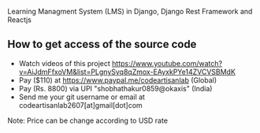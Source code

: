 Learning Managment System (LMS) in Django, Django Rest Framework and Reactjs

##  How to get access of the source code
-   Watch videos of this project https://www.youtube.com/watch?v=AiJdmFfxoVM&list=PLgnySyq8qZmox-EAyxkPYe14ZVCVSBMdK
-   Pay ($110) at https://www.paypal.me/codeartisanlab (Global)
-   Pay (Rs. 8800) via UPI "shobhathakur0859@okaxis" (India)
-   Send me your git username or email at codeartisanlab2607[at]gmail[dot]com

Note: Price can be change according to USD rate

